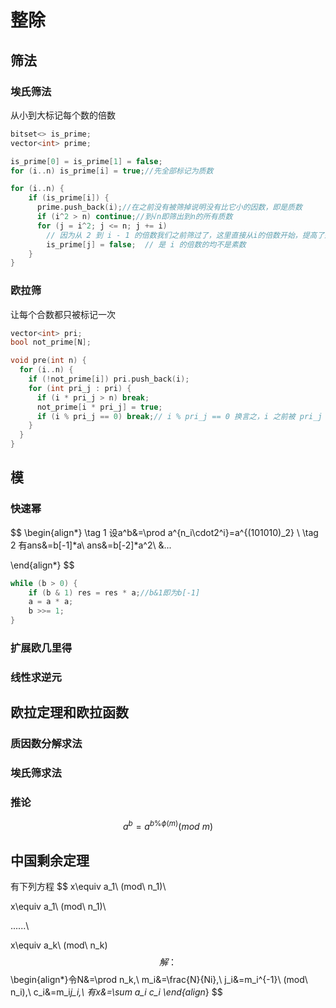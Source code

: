 # 整除

## 筛法

### 埃氏筛法

从小到大标记每个数的倍数

```cpp
bitset<> is_prime;
vector<int> prime;

is_prime[0] = is_prime[1] = false;
for (i..n) is_prime[i] = true;//先全部标记为质数

for (i..n) {
    if (is_prime[i]) {
      prime.push_back(i);//在之前没有被筛掉说明没有比它小的因数，即是质数
      if (i^2 > n) continue;//到√n即筛出到n的所有质数
      for (j = i^2; j <= n; j += i)
        // 因为从 2 到 i - 1 的倍数我们之前筛过了，这里直接从i的倍数开始，提高了运行速度
        is_prime[j] = false;  // 是 i 的倍数的均不是素数
    }
}
```

### 欧拉筛

让每个合数都只被标记一次

```cpp
vector<int> pri;
bool not_prime[N];

void pre(int n) {
  for (i..n) {
    if (!not_prime[i]) pri.push_back(i);
    for (int pri_j : pri) {
      if (i * pri_j > n) break;
      not_prime[i * pri_j] = true;
      if (i % pri_j == 0) break;// i % pri_j == 0 换言之，i 之前被 pri_j 筛过了.由于 pri 里面质数是从小到大的，所以 i 乘上其他的质数的结果一定会被pri_j 的倍数筛掉，就不需要在这里先筛一次，所以这里直接 break掉就好了
    }
  }
}
```

## 模

### 快速幂

$$
\begin{align*}
\tag 1 设a^b&=\prod a^{n_i\cdot2^i}=a^{(101010)_2} \\
\tag 2 有ans&=b[-1]*a\\
ans&=b[-2]*a^2\\
&...

\end{align*}
$$

```cpp
while (b > 0) {
    if (b & 1) res = res * a;//b&1即为b[-1]
    a = a * a;
    b >>= 1;
}
```

### 扩展欧几里得

### 线性求逆元

## 欧拉定理和欧拉函数

### 质因数分解求法

### 埃氏筛求法

### 推论

$$a^b=a^{b\%\phi(m)}  (mod\ m)$$

## 中国剩余定理

有下列方程
$$ x\equiv a_1\ (mod\ n_1)\\

x\equiv a_1\ (mod\ n_1)\\

......\\

x\equiv a_k\ (mod\ n_k)
$$
解：
$$
\begin{align*}令N&=\prod n_k,\\
m_i&=\frac{N}{Ni},\\
j_i&=m_i^{-1}\ (mod\ n_i),\\
c_i&=m_i*j_i,\\
有x&=\sum a_i c_i
\end{align*}
$$
